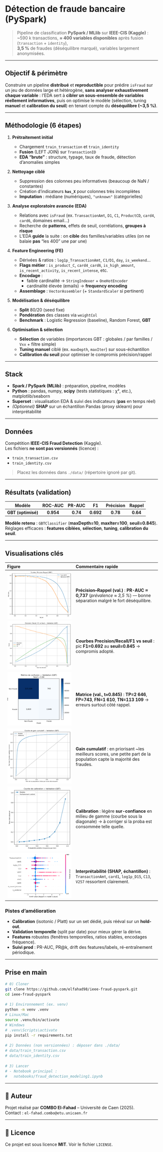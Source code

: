 # Détection de fraude bancaire (PySpark)

> Pipeline de classification **PySpark / MLlib** sur **IEEE-CIS (Kaggle)** :  
> ~590 k transactions, **≈ 400 variables disponibles** après fusion (`transaction` + `identity`),  
> **3,5 %** de fraudes (déséquilibre marqué), variables largement anonymisées.

<!-- Optionnel : ajoute la capture si tu la poses dans docs/ -->
<!-- ![Dashboard Superset (aperçu)](docs/superset_hero.png) -->

---

##  Objectif & périmètre

Construire un pipeline **distribué** et **reproductible** pour prédire `isFraud` sur un jeu de données
large et hétérogène, **sans analyser exhaustivement chaque variable** : l’EDA sert à **cibler un
sous-ensemble de variables réellement informatives**, puis on optimise le modèle (sélection,
tuning **manuel** et **calibration du seuil**) en tenant compte du **déséquilibre (~3,5 %)**.

---

##  Méthodologie (6 étapes)

1) **Prétraitement initial**  
   - Chargement `train_transaction` et `train_identity`  
   - **Fusion** (LEFT JOIN) sur `TransactionID`  
   - **EDA “brute”** : structure, typage, taux de fraude, détection d’anomalies simples

2) **Nettoyage ciblé**  
   - Suppression des colonnes peu informatives (beaucoup de NaN / constantes)  
   - Création d’indicateurs **`has_X`** pour colonnes très incomplètes  
   - **Imputation** : médiane (numériques), `"unknown"` (catégorielles)

3) **Analyse exploratoire avancée (EDA)**  
   - Relations avec `isFraud` (ex. `TransactionAmt`, `D1`, `C1`, `ProductCD`, `card4`, `card6`, domaines email…)  
   - Recherche de **patterns**, effets de seuil, corrélations, **groupes à risque**  
   - L’EDA **guide** la suite : on **cible** des familles/variables utiles (on ne balaie **pas** “les 400” une par une)

4) **Feature Engineering (FE)**  
   - Dérivées & ratios : `log1p_TransactionAmt`, `C1/D1`, `day`, `is_weekend`…  
   - **Flags métier** : `is_product_C`, `card4_card6`, `is_high_amount`, `is_recent_activity`, `is_recent_intense`, etc.  
   - **Encodage** :  
     - faible cardinalité → `StringIndexer` + `OneHotEncoder`  
     - cardinalité élevée (emails) → **frequency encoding**  
   - **Assemblage** : `VectorAssembler` (+ `StandardScaler` si pertinent)

5) **Modélisation & déséquilibre**  
   - **Split** 80/20 (seed fixe)  
   - **Pondération** des classes via `weightCol`  
   - **Benchmark** : Logistic Regression (baseline), Random Forest, **GBT**

6) **Optimisation & sélection**  
   - **Sélection** de variables (importances GBT : globales / par familles / `Vxx` + filtre simple)  
   - **Tuning manuel** ciblé (ex. `maxDepth`, `maxIter`) sur sous-échantillon  
   - **Calibration du seuil** pour optimiser le compromis précision/rappel

---

##  Stack

- **Spark / PySpark (MLlib)** : préparation, pipeline, modèles  
- **Python** : pandas, numpy, **scipy** (tests statistiques : χ², etc.), matplotlib/seaborn  
- **Superset** : visualisation EDA & suivi des indicateurs (**pas** en temps réel)  
- *(Optionnel)* **SHAP** sur un échantillon Pandas (proxy sklearn) pour interprétabilité

---

##  Données

Compétition **IEEE-CIS Fraud Detection** (Kaggle).  
Les fichiers **ne sont pas versionnés** (licence) :
- `train_transaction.csv`
- `train_identity.csv`

> Placez les données dans `./data/` (répertoire ignoré par git).

---

## Résultats (validation)

| Modèle            | ROC-AUC | PR-AUC | F1    | Précision | Rappel |
|-------------------|:------:|:-----:|:-----:|:--------:|:------:|
| **GBT (optimisé)**| **0.954** | **0.74** | **0.692** | **0.78** | **0.64** |

**Modèle retenu** : `GBTClassifier` (**maxDepth=10**, **maxIter=100**, **seuil=0.845**).  
Réglages efficaces : **features ciblées**, **sélection**, **tuning**, **calibration du seuil**.


---

## Visualisations clés

| Figure | Commentaire rapide |
|:--|:--|
| ![PR curves](screenshots/optirapp.png) | **Précision–Rappel (val.)** : **PR-AUC ≈ 0,737** (*prévalence ≈ 3,5 %*) — bonne séparation malgré le fort déséquilibre. |
| ![Threshold](screenshots/Validation__GBT__threshold_curves.png) | **Courbes Precision/Recall/F1 vs seuil** : pic **F1=0.692** au **seuil=0.845** → compromis adopté. |
| ![Confusion](screenshots/Validation__GBT__confusion_matrix_t0.84.png) | **Matrice (val., t≈0.845)** : **TP=2 646**, **FP=743**, **FN=1 610**, **TN=113 109** → erreurs surtout côté rappel. |
| ![Gain](screenshots/Validation__GBT__cumulative_gain.png) | **Gain cumulatif** : en priorisant ~les meilleurs scores, une petite part de la population capte la majorité des fraudes. |
| ![Calibration](screenshots/Validation__GBT__calibration_curve.png) | **Calibration** : légère **sur-confiance** en milieu de gamme (courbe sous la diagonale) → à corriger si la proba est consommée telle quelle. |
| ![SHAP](screenshots/shap.png) | **Interprétabilité (SHAP, échantillon)** : `TransactionAmt`, `card1`, `log1p_D15`, `C13`, `V257` ressortent clairement. |


### Pistes d’amélioration
- **Calibration** (isotonic / Platt) sur un set dédié, puis rééval sur un **hold-out**.
- **Validation temporelle** (split par date) pour mieux gérer la dérive.
- **Features** robustes (fenêtres temporelles, ratios stables, encodages fréquence).
- **Suivi prod** : PR-AUC, PR@k, drift des features/labels, ré-entraînement périodique.


---


##  Prise en main

```bash
# 0) Cloner
git clone https://github.com/elfahad98/ieee-fraud-pyspark.git
cd ieee-fraud-pyspark

# 1) Environnement (ex. venv)
python -m venv .venv
# Linux/Mac
source .venv/bin/activate
# Windows
# .venv\Scripts\activate
pip install -r requirements.txt

# 2) Données (non versionnées) : déposer dans ./data/
# data/train_transaction.csv
# data/train_identity.csv

# 3) Lancer
# - Notebook principal :
#   notebooks/fraud_detection_modeling1.ipynb
```

---

## 👤 Auteur

Projet réalisé par **COMBO El-Fahad** – Université de Caen (2025).  
Contact : `el-fahad.combo@etu.unicaen.fr`

---

## 📄 Licence

Ce projet est sous licence **MIT**. Voir le fichier `LICENSE`.
